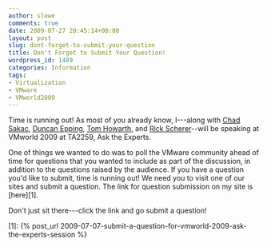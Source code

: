 ```yaml
---
author: slowe
comments: true
date: 2009-07-27 20:45:14+00:00
layout: post
slug: dont-forget-to-submit-your-question
title: Don't Forget to Submit Your Question!
wordpress_id: 1489
categories: Information
tags:
- Virtualization
- VMware
- VMworld2009
---
```


Time is running out! As most of you already know, I---along with [Chad Sakac](http://virtualgeek.typepad.com/), [Duncan Epping](http://www.yellow-bricks.com/), [Tom Howarth](http://planetvm.net/blog/), and [Rick Scherer](http://vmwaretips.com/wp/)--will be speaking at VMworld 2009 at TA2259, Ask the Experts.

One of things we wanted to do was to poll the VMware community ahead of time for questions that you wanted to include as part of the discussion, in addition to the questions raised by the audience. If you have a question you'd like to submit, time is running out! We need you to visit one of our sites and submit a question. The link for question submission on my site is [here][1].

Don't just sit there---click the link and go submit a question!

[1]: {% post_url 2009-07-07-submit-a-question-for-vmworld-2009-ask-the-experts-session %}
